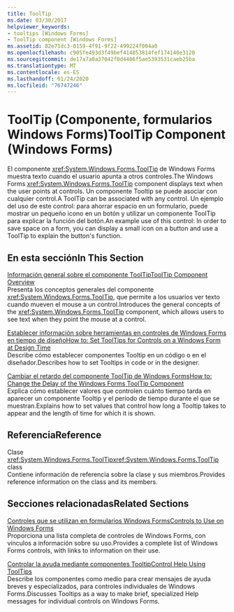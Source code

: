 ```yaml
---
title: ToolTip
ms.date: 03/30/2017
helpviewer_keywords:
- tooltips [Windows Forms]
- ToolTip component [Windows Forms]
ms.assetid: 82e71dc3-0159-4f91-9f22-499224f004a0
ms.openlocfilehash: c905fe493d3f49bef414853814fef174140e3120
ms.sourcegitcommit: de17a7a0a37042f0d4406f5ae5393531caeb25ba
ms.translationtype: MT
ms.contentlocale: es-ES
ms.lasthandoff: 01/24/2020
ms.locfileid: "76747246"
---
```

# <a name="tooltip-component-windows-forms"></a><span data-ttu-id="d8313-102">ToolTip (Componente, formularios Windows Forms)</span><span class="sxs-lookup"><span data-stu-id="d8313-102">ToolTip Component (Windows Forms)</span></span>
<span data-ttu-id="d8313-103">El componente <xref:System.Windows.Forms.ToolTip> de Windows Forms muestra texto cuando el usuario apunta a otros controles.</span><span class="sxs-lookup"><span data-stu-id="d8313-103">The Windows Forms <xref:System.Windows.Forms.ToolTip> component displays text when the user points at controls.</span></span> <span data-ttu-id="d8313-104">Un componente Tooltip se puede asociar con cualquier control.</span><span class="sxs-lookup"><span data-stu-id="d8313-104">A ToolTip can be associated with any control.</span></span> <span data-ttu-id="d8313-105">Un ejemplo del uso de este control: para ahorrar espacio en un formulario, puede mostrar un pequeño icono en un botón y utilizar un componente ToolTip para explicar la función del botón.</span><span class="sxs-lookup"><span data-stu-id="d8313-105">An example use of this control: In order to save space on a form, you can display a small icon on a button and use a ToolTip to explain the button's function.</span></span>  
  
## <a name="in-this-section"></a><span data-ttu-id="d8313-106">En esta sección</span><span class="sxs-lookup"><span data-stu-id="d8313-106">In This Section</span></span>  
 [<span data-ttu-id="d8313-107">Información general sobre el componente ToolTip</span><span class="sxs-lookup"><span data-stu-id="d8313-107">ToolTip Component Overview</span></span>](tooltip-component-overview-windows-forms.md)  
 <span data-ttu-id="d8313-108">Presenta los conceptos generales del componente <xref:System.Windows.Forms.ToolTip>, que permite a los usuarios ver texto cuando mueven el mouse a un control.</span><span class="sxs-lookup"><span data-stu-id="d8313-108">Introduces the general concepts of the <xref:System.Windows.Forms.ToolTip> component, which allows users to see text when they point the mouse at a control.</span></span>  
  
 [<span data-ttu-id="d8313-109">Establecer información sobre herramientas en controles de Windows Forms en tiempo de diseño</span><span class="sxs-lookup"><span data-stu-id="d8313-109">How to: Set ToolTips for Controls on a Windows Form at Design Time</span></span>](how-to-set-tooltips-for-controls-on-a-windows-form-at-design-time.md)  
 <span data-ttu-id="d8313-110">Describe cómo establecer componentes Tooltip en un código o en el diseñador.</span><span class="sxs-lookup"><span data-stu-id="d8313-110">Describes how to set Tooltips in code or in the designer.</span></span>  
  
 [<span data-ttu-id="d8313-111">Cambiar el retardo del componente ToolTip de Windows Forms</span><span class="sxs-lookup"><span data-stu-id="d8313-111">How to: Change the Delay of the Windows Forms ToolTip Component</span></span>](how-to-change-the-delay-of-the-windows-forms-tooltip-component.md)  
 <span data-ttu-id="d8313-112">Explica cómo establecer valores que controlen cuánto tiempo tarda en aparecer un componente Tooltip y el período de tiempo durante el que se muestran.</span><span class="sxs-lookup"><span data-stu-id="d8313-112">Explains how to set values that control how long a Tooltip takes to appear and the length of time for which it is shown.</span></span>  
  
## <a name="reference"></a><span data-ttu-id="d8313-113">Referencia</span><span class="sxs-lookup"><span data-stu-id="d8313-113">Reference</span></span>  
 <span data-ttu-id="d8313-114">Clase <xref:System.Windows.Forms.ToolTip></span><span class="sxs-lookup"><span data-stu-id="d8313-114"><xref:System.Windows.Forms.ToolTip> class</span></span>  
 <span data-ttu-id="d8313-115">Contiene información de referencia sobre la clase y sus miembros.</span><span class="sxs-lookup"><span data-stu-id="d8313-115">Provides reference information on the class and its members.</span></span>  
  
## <a name="related-sections"></a><span data-ttu-id="d8313-116">Secciones relacionadas</span><span class="sxs-lookup"><span data-stu-id="d8313-116">Related Sections</span></span>  
 [<span data-ttu-id="d8313-117">Controles que se utilizan en formularios Windows Forms</span><span class="sxs-lookup"><span data-stu-id="d8313-117">Controls to Use on Windows Forms</span></span>](controls-to-use-on-windows-forms.md)  
 <span data-ttu-id="d8313-118">Proporciona una lista completa de controles de Windows Forms, con vínculos a información sobre su uso.</span><span class="sxs-lookup"><span data-stu-id="d8313-118">Provides a complete list of Windows Forms controls, with links to information on their use.</span></span>  
  
 [<span data-ttu-id="d8313-119">Controlar la ayuda mediante componentes Tooltip</span><span class="sxs-lookup"><span data-stu-id="d8313-119">Control Help Using ToolTips</span></span>](../advanced/control-help-using-tooltips.md)  
 <span data-ttu-id="d8313-120">Describe los componentes como medio para crear mensajes de ayuda breves y especializados, para controles individuales de Windows Forms.</span><span class="sxs-lookup"><span data-stu-id="d8313-120">Discusses Tooltips as a way to make brief, specialized Help messages for individual controls on Windows Forms.</span></span>
